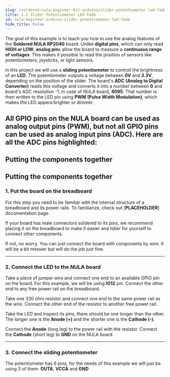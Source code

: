 ```yaml
---
slug: /soldered-nula-beginner-kit-arduino/slider-potentiometer-led-fade
title: 2.2 Slider Potentiometer LED Fade
id: nula-beginner-arduino-slider-potentiometer-led-fade
hide_title: False
---
```


The goal of this example is to teach you how to use the analog features of the **Soldered NULA RP2040** board. Unlike **digital pins**, which can only read **HIGH or LOW**, **analog pin**s allow the board to measure a **continuous range of voltages**. This makes it possible to read the position of sensors like potentiometers, joysticks, or light sensors.

in this project we will use a **sliding potentiometer** to controll the brightness of an **LED**. The potentiometer outputs a voltage between **0V** and **3.3V**, depending on the position of the slider. The board's **ADC (Analog to Digital Converter)** reads this voltage and converts it into a number between **0** and board's ADC resolution -1, in case of NULA board, **4095**. That number is then written to the LED pin using **PWM (Pulse Width Modulation)**, which makes the LED appera brighter or dimmer.

<InfoBox>All GPIO pins on the NULA board can be used as analog output pins (PWM), but not all GPIO pins can be used as analog input pins (ADC). Here are all the ADC pins highlighted:</InfoBox>
<CenteredImage src="/img/under_construction.png" alt="placeholder" caption="All ADC pins highlighted" width="600px"/>
---

## Putting the components together

## Putting the components together

### 1. Put the board on the breadboard
<InfoBox>For this step you need to be familiar with the internal structure of a breadboard and its power rails. To familiarize, check out [**PLACEHOLDER**] documentation page.</InfoBox>

If your board has male connectors soldered to its pins, we recommend placing it on the breadboard to make it easier and tidier for yourself to connect other components.

<CenteredImage src="/img/under_construction.png" alt="NULA on breadboard" caption="NULA on breadboard" width="600px"/>

If not, no worry. You can just connect the board with components by wire. It will be a bit messier but will do the job just fine.

---

### 2. Connect the LED to the NULA board
Take a piece of jumper wire and connect one end to an available GPIO pin on the board. For this example, we will be using **IO12** pin. Connect the other end to any free power rail on the breadboard.

<CenteredImage src="/img/under_construction.png" alt="LED wiring 1" caption="LED connection step 1" width="600px"/>

Take one 330 ohm resistor and connect one end to the same power rail as the wire. Connect the other end of the resistor to another free power rail.  

<CenteredImage src="/img/under_construction.png" alt="LED wiring 2" caption="LED connection step 2" width="600px"/>

Take the LED and inspect its pins, there should be one longer than the other. The longer one is the **Anode (+)** and the shorter one is the **Cathode (-)**.

<CenteredImage src="/img/nula-beginner-kit-arduino/led.jpg" alt="LED polarity" caption="LED pinout" />

Connect the **Anode** (long leg) to the power rail with the resistor. Connect the **Cathode** (short leg) to **GND** on the NULA board.

---

### 3. Connect the sliding potentiometer
The potentiometer has 6 pins, for the needs of this example we will just be using 3 of them. **OUTA**, **VCCA** and **GND**
